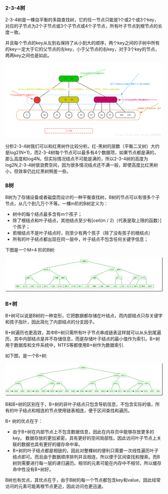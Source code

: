 ### 2-3-4树

2-3-4树是一棵自平衡的多路查找树，它的任一节点只能是1个或2个或3个key，对应的子节点为2个子节点或3个子节点或4个子节点，所有叶子节点到根节点的长度一致。

并且每个节点的key从左到右保持了从小到大的顺序，两个key之间的子树中所有的key一定大于它的父节点的左key，小于父节点的右key，对于3个key的节点，两两key之间也是如此。

![234tree](../../img/234tree.png)



分析2-3-4树我们可以和红黑树作比较分析。红-黑树的层数（平衡二叉树）大约是log2(N+1)，而2-3-4树每个节点可以最多有4个数据项，如果节点都是满的，那么高度和log4N。但实际情况结点不可能是满的，所以2-3-4树的高度为log2N,2-3-4树很浪费空间，因为很多情况结点还不满一般，即使高度比红黑树小，但效率仍比红黑树稍差一些。

### B树

B树为了存储设备或者磁盘而设计的一种平衡查找树，B树的节点可以有很多个子节点，从几个到几万个不等。一棵m阶的B树定义为：

* 树中的每个结点最多含有m个孩子；
* 除了根结点和叶子结点，其他结点至少有[ceil(m / 2)（代表是取上限的函数）]个孩子；
* 若根结点不是叶子结点时，则至少有两个孩子（除了没有孩子的根结点）
* 所有的叶子结点都出现在同一层中，叶子结点不包含任何关键字信息；

下图是一个M=4 阶的B树:

![BTree](../../img/BTree.png)

### B+树

B+树可以说是B树的一种变形，它把数据都存储在叶结点，而内部结点只存关键字和孩子指针，因此简化了内部结点的分支因子。

B+树遍历也更高效，其中B+树只需所有叶子节点串成链表这样就可以从头到尾遍历，其中内部结点是并不存储信息，而是存储叶子结点的最小值作为索引。B+树用于数据库和文件系统中，NTFS等都使用B+树作为数据索引.

如下图，是一个B+树:

![BpTree](../../img/BpTree.png)



B和B+树的区别在于，B+树的非叶子结点只包含导航信息，不包含实际的值，所有的叶子结点和相连的节点使用链表相连，便于区间查找和遍历。

B+ 树的优点在于：

- 由于B+树在内部节点上不包含数据信息，因此在内存页中能够存放更多的key。 数据存放的更加紧密，具有更好的空间局部性。因此访问叶子节点上关联的数据也具有更好的缓存命中率。
- B+树的叶子结点都是相链的，因此对整棵树的便利只需要一次线性遍历叶子结点即可。而且由于数据顺序排列并且相连，所以便于区间查找和搜索。而B树则需要进行每一层的递归遍历。相邻的元素可能在内存中不相邻，所以缓存命中性没有B+树好。

B树也有优点，其优点在于，由于B树的每一个节点都包含key和value，因此经常访问的元素可能离根节点更近，因此访问也更迅速。